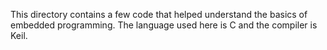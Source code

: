 This directory contains a few code that helped understand the basics of embedded programming. The language used here is C and the compiler is Keil.
